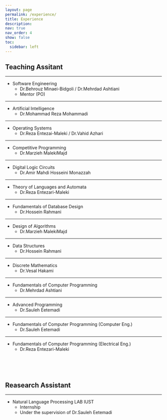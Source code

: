 ```yaml
---
layout: page
permalink: /experience/
title: Experience
description: 
nav: true
nav_order: 4
show: false
toc:
  sidebar: left
---
```



## **Teaching Assitant**

---

* Software Engineering
  * Dr.Behrouz Minaei-Bidgoli / Dr.Mehrdad Ashtiani
  * Mentor (PO)

---

* Artificial Intelligence
  * Dr.Mohammad Reza Mohammadi

---

* Operating Systems
  * Dr.Reza Entezai-Maleki / Dr.Vahid Azhari

---

* Competitive Programming
  * Dr.Marzieh MalekiMajd

---

* Digital Logic Circuits
  * Dr.Amir Mahdi Hosseini Monazzah

---

* Theory of Languages and Automata
  * Dr.Reza Entezari-Maleki

---

* Fundamentals of Database Design
  * Dr.Hossein Rahmani

---

* Design of Algorithms
  * Dr.Marzieh MalekiMajd

---

* Data Structures
  * Dr.Hossein Rahmani

---

* Discrete Mathematics
  * Dr.Vesal Hakami

---

* Fundamentals of Computer Programming
  * Dr.Mehrdad Ashtiani

---

* Advanced Programming
  * Dr.Sauleh Eetemadi

---

* Fundamentals of Computer Programming (Computer Eng.)
  * Dr.Sauleh Eetemadi

---

* Fundamentals of Computer Programming (Electrical Eng.)
  * Dr.Reza Entezari-Maleki

<br><br><br>

## **Reasearch Assistant**

---

* Natural Language Processing LAB IUST
  * Internship
  * Under the supervision of Dr.Sauleh Eetemadi
